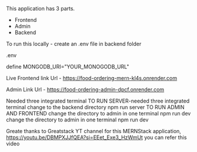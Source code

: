 This application has 3 parts.
 - Frontend
 - Admin
 - Backend

To run this locally -
create an .env file in backend folder

.env

define MONGODB_URI="YOUR_MONOGODB_URL"

Live Frontend link Url - https://food-ordering-mern-kl4s.onrender.com

Admin Link Url - https://food-ordering-admin-dpcf.onrender.com


Needed three integrated terminal
TO RUN SERVER-needed three integrated terminal
change to the backend directory
npm run server
TO RUN ADMIN AND FRONTEND
change the directory to admin in one terminal
npm run dev
change the directory to admin in one terminal
npm run dev


Greate thanks to Greatstack YT channel for this MERNStack application,
https://youtu.be/DBMPXJJfQEA?si=EEet_Exe3_HzWmUt you can refer this video 
